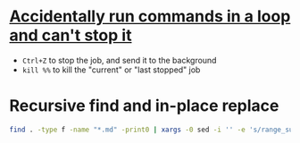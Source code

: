 # [Accidentally run commands in a loop and can't stop it](https://askubuntu.com/a/1272603)
- `Ctrl+Z` to stop the job, and send it to the background
- `kill %%` to kill the "current" or "last stopped" job

# Recursive find and in-place replace
```bash
find . -type f -name "*.md" -print0 | xargs -0 sed -i '' -e 's/range_sum/range_query/g'
```